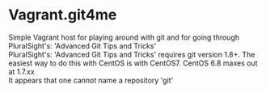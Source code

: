 # Vagrant.git4me
Simple Vagrant host for playing around with git and for going through PluralSight's: 'Advanced Git Tips and Tricks'  
PluralSight's: 'Advanced Git Tips and Tricks' requires git version 1.8+. The easiest way to do this with CentOS is with CentOS7. CentOS 6.8 maxes out at 1.7.xx  
It appears that one cannot name a repository 'git'  
